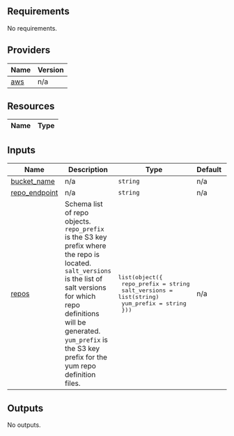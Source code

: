 <!-- BEGIN TFDOCS -->
## Requirements

No requirements.

## Providers

| Name | Version |
|------|---------|
| <a name="provider_aws"></a> [aws](#provider\_aws) | n/a |

## Resources

| Name | Type |
|------|------|

## Inputs

| Name | Description | Type | Default | Required |
|------|-------------|------|---------|:--------:|
| <a name="input_bucket_name"></a> [bucket\_name](#input\_bucket\_name) | n/a | `string` | n/a | yes |
| <a name="input_repo_endpoint"></a> [repo\_endpoint](#input\_repo\_endpoint) | n/a | `string` | n/a | yes |
| <a name="input_repos"></a> [repos](#input\_repos) | Schema list of repo objects. `repo_prefix` is the S3 key prefix where the repo is located. `salt_versions` is the list of salt versions for which repo definitions will be generated. `yum_prefix` is the S3 key prefix for the yum repo definition files. | <pre>list(object({<br>    repo_prefix   = string<br>    salt_versions = list(string)<br>    yum_prefix    = string<br>  }))</pre> | n/a | yes |

## Outputs

No outputs.

<!-- END TFDOCS -->
